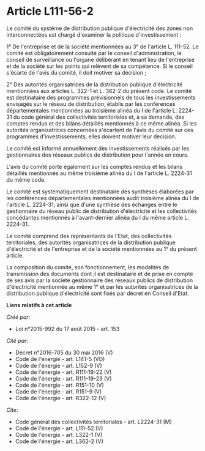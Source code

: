 # Article L111-56-2

Le comité du système de distribution publique d'électricité des zones non interconnectées est chargé d'examiner la politique
d'investissement : 

1° De l'entreprise et de la société mentionnées au 3° de l'article L. 111-52. Le comité est obligatoirement consulté par le
conseil d'administration, le conseil de surveillance ou l'organe délibérant en tenant lieu de l'entreprise et de la société
sur les points qui relèvent de sa compétence. Si le conseil s'écarte de l'avis du comité, il doit motiver sa décision ; 

2° Des autorités organisatrices de la distribution publique d'électricité mentionnées aux articles L. 322-1 et L. 362-2 du
présent code. Le comité est destinataire des programmes prévisionnels de tous les investissements envisagés sur le réseau de
distribution, établis par les conférences départementales mentionnées au  troisième alinéa du I de l'article L. 2224-31 du
code général des collectivités territoriales  et, à sa demande, des comptes rendus et des bilans détaillés mentionnés à ce
même alinéa. Si les autorités organisatrices concernées s'écartent de l'avis du comité sur ces programmes d'investissements,
elles doivent motiver leur décision. 

Le comité est informé annuellement des investissements réalisés par les gestionnaires des réseaux publics de distribution
pour l'année en cours. 

L'avis du comité porte également sur les comptes rendus et les bilans détaillés mentionnés au même troisième alinéa du I de
l'article L. 2224-31 du même code. 

Le comité est systématiquement destinataire des synthèses élaborées par les conférences départementales mentionnées audit
troisième alinéa du I de l'article L. 2224-31, ainsi que d'une synthèse des échanges entre le gestionnaire du réseau public
de distribution d'électricité et les collectivités concédantes mentionnés à l'avant-dernier alinéa du I du même article L.
2224-31. 

Le comité comprend des représentants de l'Etat, des collectivités territoriales, des autorités organisatrices de la
distribution publique d'électricité et de l'entreprise et de la société mentionnées au 1° du présent article. 

La composition du comité, son fonctionnement, les modalités de transmission des documents dont il est destinataire et de
prise en compte de ses avis par la société gestionnaire des réseaux publics de distribution d'électricité mentionnée au même
1° et par les autorités organisatrices de la distribution publique d'électricité sont fixés par décret en Conseil d'Etat.

**Liens relatifs à cet article**

_Créé par_:

  - Loi n°2015-992 du 17 août 2015 - art. 153

_Cité par_:

  - Décret n°2016-705 du 30 mai 2016 (V)
  - Code de l'énergie - art. L141-5 (VD)
  - Code de l'énergie - art. L152-9 (V)
  - Code de l'énergie - art. R111-19-22 (V)
  - Code de l'énergie - art. R111-19-23 (V)
  - Code de l'énergie - art. R151-10 (V)
  - Code de l'énergie - art. R151-9 (V)
  - Code de l'énergie - art. R322-12 (V)

_Cite_:

  - Code général des collectivités territoriales - art. L2224-31 (M)
  - Code de l'énergie - art. L111-52 (V)
  - Code de l'énergie - art. L322-1 (V)
  - Code de l'énergie - art. L362-2 (V)
